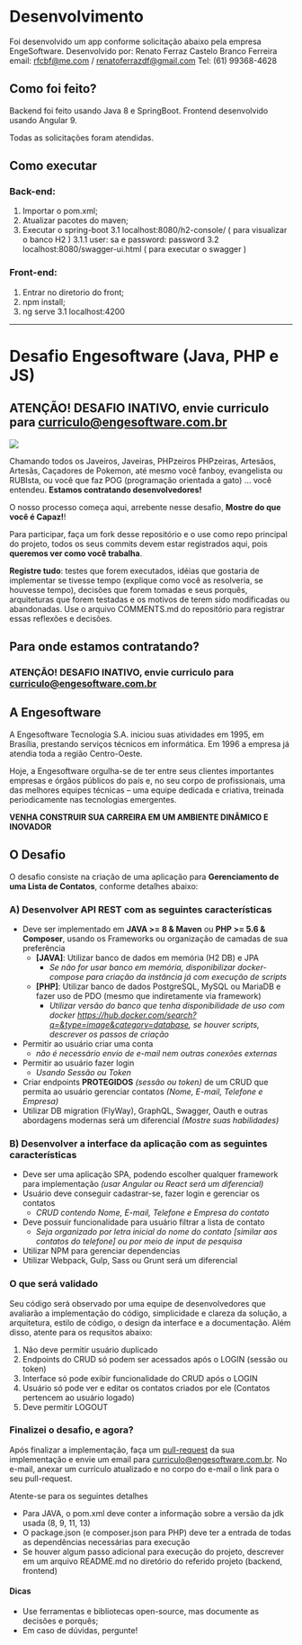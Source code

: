 # Desenvolvimento
Foi desenvolvido um app conforme solicitação abaixo pela empresa EngeSoftware.
Desenvolvido por: Renato Ferraz Castelo Branco Ferreira
email: rfcbf@me.com / renatoferrazdf@gmail.com
Tel: (61) 99368-4628

## Como foi feito?

Backend foi feito usando Java 8 e SpringBoot.
Frontend desenvolvido usando Angular 9.

Todas as solicitações foram atendidas.

## Como executar
### Back-end:
1. Importar o pom.xml;
2. Atualizar pacotes do maven;
3. Executar o spring-boot
3.1 localhost:8080/h2-console/ ( para visualizar o banco H2 )
3.1.1 user: sa e password: password
3.2 localhost:8080/swagger-ui.html ( para executar o swagger )


### Front-end:
1. Entrar no diretorio do front;
2. npm install;
3. ng serve
3.1 localhost:4200


------------
# Desafio Engesoftware (Java, PHP e JS)

## ATENÇÃO! DESAFIO INATIVO, envie curriculo para curriculo@engesoftware.com.br

![](desafio-engesoftware.png)

Chamando todos os Javeiros, Javeiras, PHPzeiros PHPzeiras, Artesãos, Artesãs,  Caçadores de Pokemon, até mesmo você fanboy, evangelista ou RUBIsta, ou você que faz POG (programação orientada a gato) ... você entendeu. **Estamos contratando desenvolvedores!**

O nosso processo começa aqui, arrebente nesse desafio, **Mostre do que você é Capaz!**!

Para participar, faça um fork desse repositório e o use como repo principal do projeto, todos os seus commits devem estar registrados aqui, pois **queremos ver como você trabalha**.

**Registre tudo**: testes que forem executados, idéias que gostaria de implementar se tivesse tempo (explique como você as resolveria, se houvesse tempo), decisões que forem tomadas e seus porquês, arquiteturas que forem testadas e os motivos de terem sido modificadas ou abandonadas. Use o arquivo COMMENTS.md do repositório para registrar essas reflexões e decisões.


## Para onde estamos contratando?

### ATENÇÃO! DESAFIO INATIVO, envie curriculo para curriculo@engesoftware.com.br


## A Engesoftware

A Engesoftware Tecnologia S.A. iniciou suas atividades em 1995, em Brasília, prestando serviços técnicos em informática. Em 1996 a empresa já atendia toda a região Centro-Oeste. 

Hoje, a Engesoftware orgulha-se de ter entre seus clientes importantes empresas e órgãos públicos do país e, no seu corpo de profissionais, uma das melhores equipes técnicas – uma equipe dedicada e criativa, treinada periodicamente nas tecnologias emergentes.

**VENHA CONSTRUIR SUA CARREIRA EM UM AMBIENTE DINÂMICO E INOVADOR**

## O Desafio

O desafio consiste na criação de uma aplicação para **Gerenciamento de uma Lista de Contatos**, conforme detalhes abaixo:


### A) Desenvolver API REST com as seguintes características
   - Deve ser implementado em **JAVA >= 8 & Maven** ou **PHP >= 5.6 & Composer**, usando os Frameworks ou organização de camadas de sua preferência
       - **[JAVA]**: Utilizar banco de dados em memória (H2 DB) e JPA
           - *Se não for usar banco em memória, disponibilizar docker-compose para criação da instância já com execução de scripts*
       - **[PHP]**: Utilizar banco de dados PostgreSQL, MySQL ou MariaDB e fazer uso de PDO (mesmo que indiretamente via framework)
           - *Utilizar versão do banco que tenha disponibilidade de uso com docker https://hub.docker.com/search?q=&type=image&category=database, se houver scripts, descrever os passos de criação* 
   - Permitir ao usuário criar uma conta
       - *não é necessário envio de e-mail nem outras conexões externas* 
   - Permitir ao usuário fazer login
       - *Usando Sessão ou Token*
   - Criar endpoints **PROTEGIDOS** *(sessão ou token)* de um CRUD que permita ao usuário gerenciar contatos *(Nome, E-mail, Telefone e Empresa)*
   - Utilizar DB migration (FlyWay), GraphQL, Swagger, Oauth e outras abordagens modernas será um diferencial *(Mostre suas habilidades)*
   
   
### B) Desenvolver a interface da aplicação com as seguintes características
   - Deve ser uma aplicação SPA, podendo escolher qualquer framework para implementação *(usar Angular ou React será um diferencial)*
   - Usuário deve conseguir cadastrar-se, fazer login e gerenciar os contatos
       - *CRUD contendo Nome, E-mail, Telefone e Empresa do contato* 
   - Deve possuir funcionalidade para usuário filtrar a lista de contato
       - *Seja organizado por letra inicial do nome do contato [similar aos contatos do telefone] ou por meio de input de pesquisa* 
   - Utilizar NPM para gerenciar dependencias
   - Utilizar Webpack, Gulp, Sass ou Grunt será um diferencial

### O que será validado

Seu código será observado por uma equipe de desenvolvedores que avaliarão a implementação do código, simplicidade e clareza da solução, a arquitetura, estilo de código, o design da interface e a documentação. Além disso, atente para os requsitos abaixo:

1. Não deve permitir usuário duplicado
2. Endpoints do CRUD só podem ser acessados após o LOGIN (sessão ou token)
3. Interface só pode exibir funcionalidade do CRUD após o LOGIN
4. Usuário só pode ver e editar os contatos criados por ele (Contatos pertencem ao usuário logado)
5. Deve permitir LOGOUT 


### Finalizei o desafio, e agora?

Após finalizar a implementação, faça um [pull-request](https://help.github.com/en/github/collaborating-with-issues-and-pull-requests/creating-a-pull-request) da sua implementação e envie um email para curriculo@engesoftware.com.br. No e-mail, anexar um currículo atualizado e no corpo do e-mail o link para o seu pull-request.

Atente-se para os seguintes detalhes

- Para JAVA, o pom.xml deve conter a informação sobre a versão da jdk usada (8, 9, 11, 13)
- O package.json (e composer.json para PHP)  deve ter a entrada de todas as dependências necessárias para execução
- Se houver algum passo adicional para execução do projeto, descrever em um arquivo README.md no diretório do referido projeto (backend, frontend)


#### Dicas

- Use ferramentas e bibliotecas open-source, mas documente as decisões e  porquês;
- Em caso de dúvidas, pergunte!
